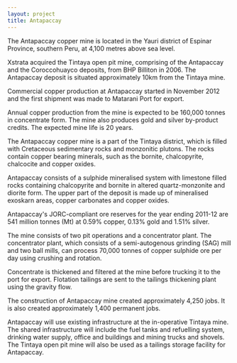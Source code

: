 ```yaml
---
layout: project
title: Antapaccay
---
```


The Antapaccay copper mine is located in the Yauri district of Espinar
Province, southern Peru, at 4,100 metres above sea level.

Xstrata acquired the Tintaya open pit mine, comprising of the Antapaccay
and the Coroccohuayco deposits, from BHP Billiton in 2006. The
Antapaccay deposit is situated approximately 10km from the Tintaya
mine.

Commercial copper production at Antapaccay started in November 2012 and
the first shipment was made to Matarani Port for export.

Annual copper production from the mine is expected to be 160,000 tonnes
in concentrate form. The mine also produces gold and silver by-product
credits. The expected mine life is 20 years.

The Antapaccay copper mine is a part of the Tintaya district, which is
filled with Cretaceous sedimentary rocks and monzonitic plutons. The
rocks contain copper bearing minerals, such as the bornite,
chalcopyrite, chalcocite and copper oxides.

Antapaccay consists of a sulphide mineralised system with limestone
filled rocks containing chalcopyrite and bornite in altered
quartz-monzonite and diorite form. The upper part of the deposit is made
up of mineralised exoskarn areas, copper carbonates and copper oxides.

Antapaccay's JORC-compliant ore reserves for the year ending 2011-12 are
541 million tonnes (Mt) at 0.59% copper, 0.13% gold and 1.51% silver.

The mine consists of two pit operations and a concentrator plant. The
concentrator plant, which consists of a semi-autogenous grinding (SAG)
mill and two ball mills, can process 70,000 tonnes of copper sulphide
ore per day using crushing and rotation.

Concentrate is thickened and filtered at the mine before trucking it to
the port for export. Flotation tailings are sent to the tailings
thickening plant using the gravity flow.

The construction of Antapaccay mine created approximately 4,250 jobs. It
is also created approximately 1,400 permanent jobs.

Antapaccay will use existing infrastructure at the in-operative Tintaya
mine. The shared infrastructure will include the fuel tanks and
refuelling system, drinking water supply, office and buildings and
mining trucks and shovels. The Tintaya open pit mine will also be used
as a tailings storage facility for Antapaccay.
